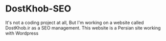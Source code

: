 # DostKhob-SEO
It's not a coding project at all, But I'm working on a website called DostKhob.ir as a SEO management. This website is a Persian site working with Wordpress

